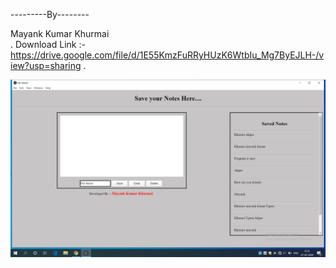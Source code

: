 ---------By--------

Mayank Kumar Khurmai   
.
Download Link :- https://drive.google.com/file/d/1E55KmzFuRRyHUzK6WtbIu_Mg7ByEJLH-/view?usp=sharing
.


![Test Image 4](https://github.com/Mayank-Khurmai/Add-Notes/blob/master/Screenshot%20(255).png)
